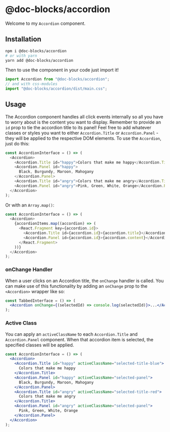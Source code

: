# @doc-blocks/accordion

Welcome to my `Accordion` component.

## Installation

```sh
npm i @doc-blocks/accordion
# or with yarn
yarn add @doc-blocks/accordion
```

Then to use the component in your code just import it!

```js
import Accordion from "@doc-blocks/accordion";
// and with css-modules
import "@doc-blocks/accordion/dist/main.css";
```

## Usage

The Accordion component handles all click events internally so all you have to worry about is the content you want to display.
Remember to provide an `id` prop to tie the accordion title to its panel!
Feel free to add whatever classes or styles you want to either `Accordion.Title` or `Accordion.Panel` - they will be applied to the respective DOM elements.
To use the `Accordion`, just do this:

```js
const AccordionInterface = () => (
  <Accordion>
    <Accordion.Title id="happy">Colors that make me happy</Accordion.Title>
    <Accordion.Panel id="happy">
      Black, Burgundy, Maroon, Mahogany
    </Accordion.Panel>
    <Accordion.Title id="angry">Colors that make me angry</Accordion.Title>
    <Accordion.Panel id="angry">Pink, Green, White, Orange</Accordion.Panel>
  </Accordion>
);
```

Or with an `Array.map()`:

```js
const AccordionInterface = () => (
  <Accordion>
    {accordionItems.map((accordion) => (
      <React.Fragment key={accordion.id}>
        <Accordion.Title id={accordion.id}>{accordion.title}</Accordion.Title>
        <Accordion.Panel id={accordion.id}>{accordion.content}</Accordion.Panel>
      </React.Fragment>
    ))}
  </Accordion>
);
```

### onChange Handler

When a user clicks on an Accordion title, the `onChange` handler is called. You can make use of this functionality by adding an `onChange` prop to the `<Accordion>` wrapper like so:

```jsx
const TabbedInterface = () => (
  <Accordion onChange={(selectedId) => console.log(selectedId)}>...</Accordion>
);
```

### Active Class

You can apply an `activeClassName` to each `Accordion.Title` and `Accordion.Panel` component. When that accordion item is selected, the specified classes will be applied.

```jsx
const AccordionInterface = () => (
  <Accordion>
    <Accordion.Title id="happy" activeClassName="selected-title-blue">
      Colors that make me happy
    </Accordion.Title>
    <Accordion.Panel id="happy" activeClassName="selected-panel">
      Black, Burgundy, Maroon, Mahogany
    </Accordion.Panel>
    <Accordion.Title id="angry" activeClassName="selected-title-red">
      Colors that make me angry
    </Accordion.Title>
    <Accordion.Panel id="angry" activeClassName="selected-panel">
      Pink, Green, White, Orange
    </Accordion.Panel>
  </Accordion>
);
```
